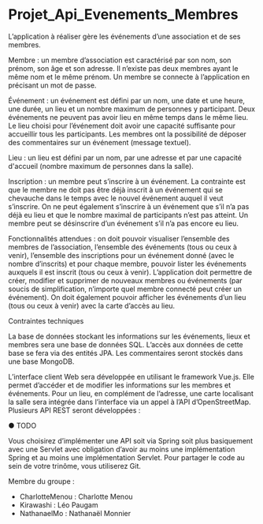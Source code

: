 # Projet_Api_Evenements_Membres

L’application à réaliser gère les événements d’une association et de ses membres.

Membre : un membre d’association est caractérisé par son nom, son prénom, son âge et son
adresse. Il n’existe pas deux membres ayant le même nom et le même prénom. Un membre se
connecte à l’application en précisant un mot de passe.

Événement : un événement est défini par un nom, une date et une heure, une durée, un lieu et
un nombre maximum de personnes y participant. Deux événements ne peuvent pas avoir lieu
en même temps dans le même lieu. Le lieu choisi pour l’événement doit avoir une capacité
suffisante pour accueillir tous les participants. Les membres ont la possibilité de déposer des
commentaires sur un événement (message textuel).

Lieu : un lieu est défini par un nom, par une adresse et par une capacité d'accueil (nombre
maximum de personnes dans la salle).

Inscription : un membre peut s’inscrire à un événement. La contrainte est que le membre ne
doit pas être déjà inscrit à un événement qui se chevauche dans le temps avec le nouvel
événement auquel il veut s’inscrire. On ne peut également s’inscrire à un événement que s’il
n’a pas déjà eu lieu et que le nombre maximal de participants n’est pas atteint. Un membre
peut se désinscrire d’un événement s’il n’a pas encore eu lieu.

Fonctionnalités attendues : on doit pouvoir visualiser l’ensemble des membres de
l’association, l’ensemble des événements (tous ou ceux à venir), l’ensemble des inscriptions
pour un événement donné (avec le nombre d’inscrits) et pour chaque membre, pouvoir lister
les événements auxquels il est inscrit (tous ou ceux à venir). L’application doit permettre de
créer, modifier et supprimer de nouveaux membres ou événements (par soucis de
simplification, n’importe quel membre connecté peut créer un événement). On doit également
pouvoir afficher les événements d’un lieu (tous ou ceux à venir) avec la carte d’accès au lieu.



Contraintes techniques

La base de données stockant les informations sur les événements, lieux et membres sera une
base de données SQL. L’accès aux données de cette base se fera via des entités JPA. Les
commentaires seront stockés dans une base MongoDB.

L’interface client Web sera développée en utilisant le framework Vue.js. Elle permet
d’accéder et de modifier les informations sur les membres et événements. Pour un lieu, en
complément de l’adresse, une carte localisant la salle sera intégrée dans l’interface via un
appel à l’API d’OpenStreetMap.
Plusieurs API REST seront développées :

● TODO

Vous choisirez d’implémenter une API soit via Spring soit plus basiquement avec une Servlet
avec obligation d’avoir au moins une implémentation Spring et au moins une implémentation
Servlet.
Pour partager le code au sein de votre trinôme, vous utiliserez Git.


Membre du groupe :

- CharlotteMenou : Charlotte Menou
- Kirawashi : Léo Paugam
- NathanaelMo : Nathanaël Monnier
